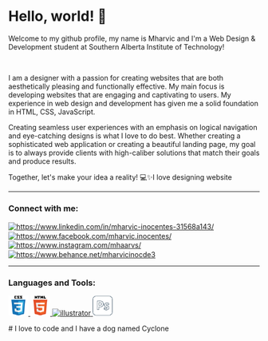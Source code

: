 # Hello, world! 👋
<p>Welcome to my github profile, my name is Mharvic and I'm a Web Design & Development student at Southern Alberta Institute of Technology!</p>
<br>
<p>I am a designer with a passion for creating websites that are both aesthetically pleasing and functionally effective. My main focus is developing websites that are engaging and captivating to users. My experience in web design and development has given me a solid foundation in HTML, CSS, JavaScript.<br>

Creating seamless user experiences with an emphasis on logical navigation and eye-catching designs is what I love to do best. Whether creating a sophisticated web application or creating a beautiful landing page, my goal is to always provide clients with high-caliber solutions that match their goals and produce results.<br>

Together, let's make your idea a reality! 💻✨I love designing website</p>
<hr>
<h3 align="left">Connect with me:</h3>
<p align="left">
<a href="https://linkedin.com/in/https://www.linkedin.com/in/mharvic-inocentes-31568a143/" target="blank"><img align="center" src="https://raw.githubusercontent.com/rahuldkjain/github-profile-readme-generator/master/src/images/icons/Social/linked-in-alt.svg" alt="https://www.linkedin.com/in/mharvic-inocentes-31568a143/" height="30" width="40" /></a>
<a href="https://fb.com/https://www.facebook.com/mharvic.inocentes/" target="blank"><img align="center" src="https://raw.githubusercontent.com/rahuldkjain/github-profile-readme-generator/master/src/images/icons/Social/facebook.svg" alt="https://www.facebook.com/mharvic.inocentes/" height="30" width="40" /></a>
<a href="https://instagram.com/https://www.instagram.com/mhaarvs/" target="blank"><img align="center" src="https://raw.githubusercontent.com/rahuldkjain/github-profile-readme-generator/master/src/images/icons/Social/instagram.svg" alt="https://www.instagram.com/mhaarvs/" height="30" width="40" /></a>
<a href="https://www.behance.net/https://www.behance.net/mharvicinocde3" target="blank"><img align="center" src="https://raw.githubusercontent.com/rahuldkjain/github-profile-readme-generator/master/src/images/icons/Social/behance.svg" alt="https://www.behance.net/mharvicinocde3" height="30" width="40" /></a>
<hr>
<h3 align="left">Languages and Tools:</h3>
<p align="left"> <a href="https://www.w3schools.com/css/" target="_blank" rel="noreferrer"> <img src="https://raw.githubusercontent.com/devicons/devicon/master/icons/css3/css3-original-wordmark.svg" alt="css3" width="40" height="40"/> </a> <a href="https://www.w3.org/html/" target="_blank" rel="noreferrer"> <img src="https://raw.githubusercontent.com/devicons/devicon/master/icons/html5/html5-original-wordmark.svg" alt="html5" width="40" height="40"/> </a> <a href="https://www.adobe.com/in/products/illustrator.html" target="_blank" rel="noreferrer"> <img src="https://www.vectorlogo.zone/logos/adobe_illustrator/adobe_illustrator-icon.svg" alt="illustrator" width="40" height="40"/> </a> <a href="https://www.photoshop.com/en" target="_blank" rel="noreferrer"> <img src="https://raw.githubusercontent.com/devicons/devicon/master/icons/photoshop/photoshop-line.svg" alt="photoshop" width="40" height="40"/> </a> </p>
# I love to code and I have a dog named Cyclone